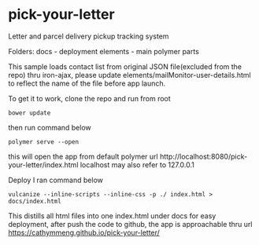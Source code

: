 # pick-your-letter
Letter and parcel delivery pickup tracking system

Folders:
docs - deployment
elements - main polymer parts

This sample loads contact list from original JSON file(excluded from the repo) thru iron-ajax, please update elements/mailMonitor-user-details.html to reflect the name of the file before app launch.

To get it to work, clone the repo and run from root
```
bower update
```
then run command below
```
polymer serve --open
```
this will open the app from default polymer url http://localhost:8080/pick-your-letter/index.html
localhost may also refer to 127.0.0.1

Deploy I ran command below
```
vulcanize --inline-scripts --inline-css -p ./ index.html > docs/index.html
```
This distills all html files into one index.html under docs for easy deployment, after push the code to github, the app is approachable thru url https://cathymmeng.github.io/pick-your-letter/
